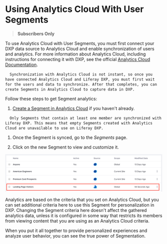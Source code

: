 # Using Analytics Cloud With User Segments

> **Subscribers Only**


To use Analytics Cloud with User Segments, you must first connect your DXP data source to Analytics Cloud and enable synchronization of users and analytics. For more information about Analytics Cloud, including instructions for connecting it with DXP, see the official [Analytics Cloud Documentation](TODO).

```important::
  Synchronization with Analytics Cloud is not instant, so once you have connected Analytics Cloud and Liferay DXP, you must first wait for the users and data to synchronize. After that completes, you can create Segments in Analytics Cloud to capture data in DXP.
```

Follow these steps to get Segment analytics:

1. [Create a Segment in Analytics Cloud](TODO) if you haven't already.

  ```note::
    Only Segments that contain at least one member are synchronized with Liferay DXP. This means that empty Segments created with Analytics Cloud are unavailable to use on Liferay DXP.
  ```

1. Once the Segment is synced, go to the *Segments* page.

1. Click on the new Segment to view and customize it.

![When you see Analytics Cloud Segments in the list of Segments, they are marked with the Analytics Cloud icon.](./analytics-cloud-segmentation/images/01.png)

Analytics are based on the criteria that you set on Analytics Cloud, but you can set additional criteria here to use this Segment for personalization in DXP. Changing the Segment criteria here doesn't affect the gathered analytics data, unless it is configured in some way that restricts its members from viewing content that you are using as an Analytics Cloud criteria.

When you put it all together to provide personalized experiences and analyze user behavior, you can see the true power of Segmentation.
